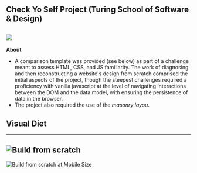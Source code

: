 ## Check Yo Self Project (Turing School of Software & Design)
![](https://drive.google.com/open?id=1h55pM8jxOWGYhpQIjpLxK0nsg0bazqdZ) 
---

**About**
- A comparison template was provided (see below) as part of a challenge meant to assess HTML, CSS, and JS familiarity. The work of diagnosing and then reconstructing a website's design from scratch comprised the initial aspects of the project, though the steepest challenges required a proficiency with vanilla javascript at the level of navigating interactions between the DOM and the data model, with ensuring the persistence of data in the browser.
- The project also required the use of the *masonry layou*. 


## Visual Diet
---

![Build from scratch](https://frontend.turing.io/assets/images/projects/check-yo-self/check-yo-self-01.jpg)
---

![Build from scratch at Mobile Size](https://frontend.turing.io/assets/images/projects/check-yo-self/check-yo-self-04.jpg)
